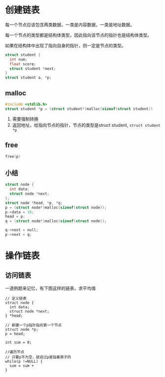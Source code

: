 # 创建链表

每一个节点应该包含两类数据，一类是内容数据，一类是地址数据。

每一个节点的类型都是结构体类型，因此指向该节点的指针也是结构体类型。

如果在结构体中出现了指向自身的指针，则一定是节点的类型。

```c
struct student {
  int num;
  float score;
  struct student *next;
}
struct student a, *p;
```

## malloc

```c
#include <stdlib.h>
struct student *p = (struct student*)malloc(sizeof(struct student))
```

1.  需要强制转换
2. 返回地址，给指向节点的指针，节点的类型是struct student, `struct student *p`

## free

```c
free(p)
```

## 小结

```c
struct node {
  int data;
  struct node *next;
};
struct node *head, *p, *q;
p = (struct node*)malloc(sizeof(struct node));
p->data = 10;
head = p;
q = (struct node*)malloc(sizeof(struct node));

q->next = null;
p->next = q;
```



# 操作链表

## 访问链表

一道例题来记忆，有下图这样的链表，求平均值



```
// 定义链表
struct node {
  int data;
  struct node *next;
} *head;

// 新建一个p指针指向第一个节点
struct node *p;
p = head;

int sum = 0;

//遍历节点
// 只要p不为空，就说过p是指着房子的
while(p !=NULL) {
  sum = sum + 
}
```

























